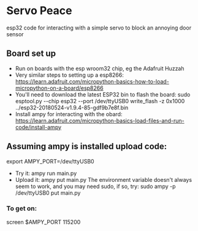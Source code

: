 # Servo Peace

esp32 code for interacting with a simple servo to block an annoying door sensor

## Board set up
 * Run on boards with the esp wroom32 chip, eg the Adafruit Huzzah
 * Very similar steps to setting up a esp8266:
  https://learn.adafruit.com/micropython-basics-how-to-load-micropython-on-a-board/esp8266
 * You'll need to download the latest ESP32 bin to flash the board:
  sudo esptool.py --chip esp32 --port /dev/ttyUSB0 write_flash -z 0x1000 ../esp32-20180524-v1.9.4-85-gdf9b7e8f.bin
 * Install ampy for interacting with the obard:
  https://learn.adafruit.com/micropython-basics-load-files-and-run-code/install-ampy

## Assuming ampy is installed upload code:
export AMPY_PORT=/dev/ttyUSB0
 * Try it:
   ampy run main.py
 * Upload it:
   ampy put main.py
The environment variable doesn't always seem to work, and you may need sudo, if so, try:
  sudo ampy -p /dev/ttyUSB0 put main.py

### To get on:
screen $AMPY_PORT 115200
